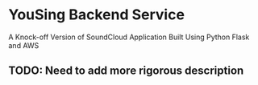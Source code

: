 # YouSing Backend Service

A Knock-off Version of SoundCloud Application Built Using Python Flask and AWS

## TODO: Need to add more rigorous description 
